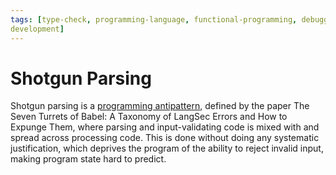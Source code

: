 ```yaml
---
tags: [type-check, programming-language, functional-programming, debugging,
development]
---
```


# Shotgun Parsing

Shotgun parsing is a [programming antipattern](202207121011.md), defined by the
paper The Seven Turrets of Babel: A Taxonomy of LangSec Errors and How to
Expunge Them, where parsing and input-validating code is mixed with and spread
across processing code. This is done without doing any systematic justification,
which deprives the program of the ability to reject invalid input, making
program state hard to predict.
